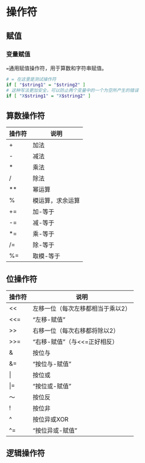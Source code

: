 # 操作符
## 赋值
### 变量赋值
`=`通用赋值操作符，用于算数和字符串赋值。
```bash
# = 在这里是测试操作符
if [ "$string1" = "$string2" ]
# 这种写法更加安全，可以防止两个变量中的一个为空所产生的错误
if [ "X$string1" = "X$string2" ]
```

## 算数操作符
操作符 | 说明
---- | ----
+ | 加法
- | 减法
* | 乘法
/ |除法
**|幂运算
% |模运算，求余运算
+= | 加-等于
-= | 减-等于
*= | 乘-等于
/= | 除-等于
%= | 取模-等于

## 位操作符
操作符 | 说明
----- | ----
<< | 左移一位（每次左移都相当于乘以2）
<<= | “左移-赋值”
\>> | 右移一位（每次右移都将除以2）
\>>= | “右移-赋值”（与<<=正好相反）
& | 按位与
&= | “按位与-赋值”
\| | 按位或
\|= | “按位或-赋值”
～ | 按位反
! | 按位非
^ | 按位异或XOR
^= | “按位异或-赋值”

## 逻辑操作符